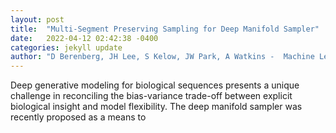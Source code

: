 ```yaml
---
layout: post
title:  "Multi-Segment Preserving Sampling for Deep Manifold Sampler"
date:   2022-04-12 02:42:38 -0400
categories: jekyll update
author: "D Berenberg, JH Lee, S Kelow, JW Park, A Watkins -  Machine Learning for Drug , 2022"
---
```

Deep generative modeling for biological sequences presents a unique challenge in reconciling the bias-variance trade-off between explicit biological insight and model flexibility. The deep manifold sampler was recently proposed as a means to